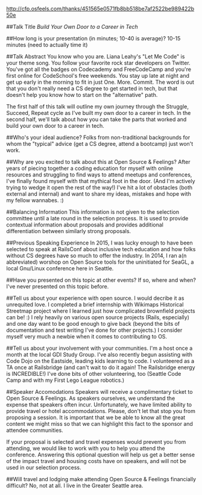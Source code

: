 http://cfp.osfeels.com/thanks/451565e0571fb8bb518be7af2522be989422b50e

##Talk Title
*Build Your Own Door to a Career in Tech*

##How long is your presentation (in minutes; 10-40 is average)?
10-15 minutes (need to actually time it)

##Talk Abstract
You know who you are. Liana Leahy's "Let Me Code" is your theme song. You follow your favorite rock star developers on Twitter. You've got all the badges on Codecademy and FreeCodeCamp and you're first online for CodeSchool's free weekends. You stay up late at night and get up early in the morning to fit in just One. More. Commit. The word is out that you don't really need a CS degree to get started in tech, but that doesn't help you know how to start on the "alternative" path.

The first half of this talk will outline my own journey through the Struggle, Succeed, Repeat cycle as I've built my own door to a career in tech. In the second half, we'll talk about how you can take the parts that worked and build your own door to a career in tech.

##Who's your ideal audience?
Folks from non-traditional backgrounds for whom the "typical" advice (get a CS degree, attend a bootcamp) just won't work.

##Why are you excited to talk about this at Open Source & Feelings?
After years of piecing together a coding education for myself with online resources and struggling to find ways to attend meetups and conferences, I've finally found myself with that mythical foot in the door. (And I'm actively trying to wedge it open the rest of the way!) I've hit a lot of obstacles (both external and internal) and want to share my ideas, mistakes and hope with my fellow wannabes. :)

##Balancing Information
This information is not given to the selection committee until a late round in the selection process. It is used to provide contextual information about proposals and provides additional differentiation between similarly strong proposals.

##Previous Speaking Experience
In 2015, I was lucky enough to have been selected to speak at RailsConf about inclusive tech education and how folks without CS degrees have so much to offer the industry.
In 2014, I ran a(n abbreviated) worshop on Open Source tools for the uninitiated for SeaGL, a local Gnu/Linux conference here in Seattle.

##Have you presented on this topic at other events? If so, where and when?
I've never presented on this topic before.

##Tell us about your experience with open source.
I would decribe it as unrequited love. I completed a brief internship with Wikimaps Historical Streetmap project where I learned just how complicated brownfield projects can be! :) I rely heavily on various open source projects (Rails, especially) and one day want to be good enough to give back (beyond the bits of documentation and test writing I've done for other projects.) I consider myself very much a newbie when it comes to contributing to OS.

##Tell us about your involvement with your communities.
I'm a host once a month at the local GDI Study Group. I've also recently begun assisting with Code Dojo on the Eastside, leading kids learning to code. I volunteered as a TA once at Railsbridge (and can't wait to do it again! The Railsbridge energy is INCREDIBLE!) I've done bits of other volunteering, too (Seattle Code Camp and with my First Lego League robotics.)

##Speaker Accomodations
Speakers will receive a complimentary ticket to Open Source & Feelings. As speakers ourselves, we understand the expense that speakers often incur. Unfortunately, we have limited ability to provide travel or hotel accommodations. Please, don't let that stop you from proposing a session. It is important that we be able to know all the great content we might miss so that we can highlight this fact to the sponsor and attendee communities.

If your proposal is selected and travel expenses would prevent you from attending, we would like to work with you to help you attend the conference. Answering this optional question will help us get a better sense of the impact travel and housing costs have on speakers, and will not be used in our selection process.

##Will travel and lodging make attending Open Source & Feelings financially difficult?
No, not at all. I live in the Greater Seattle area.
